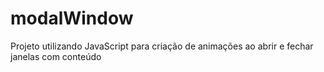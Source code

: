 # modalWindow
Projeto utilizando JavaScript para criação de animações ao abrir e fechar janelas com conteúdo
